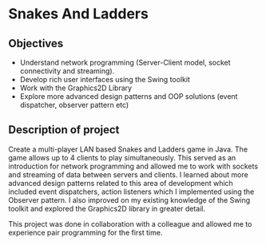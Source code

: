 # Snakes And Ladders

## Objectives

* Understand network programming (Server-Client model, socket connectivity and streaming).
* Develop rich user interfaces using the Swing toolkit
* Work with the Graphics2D Library
* Explore more advanced design patterns and OOP solutions (event dispatcher, observer pattern etc)

## Description of project

Create a multi-player LAN based Snakes and Ladders game in Java. The game allows up to 4 clients to play simultaneously. This served as an introduction for network programming and allowed me to work with sockets and streaming of data between servers and clients. I learned about more advanced design patterns related to this area of development which included event dispatchers, action listeners which I implemented using the Observer pattern. I also improved on my existing knowledge of the Swing toolkit and explored the Graphics2D library in greater detail.

This project was done in collaboration with a colleague and allowed me to experience pair programming for the first time. 
